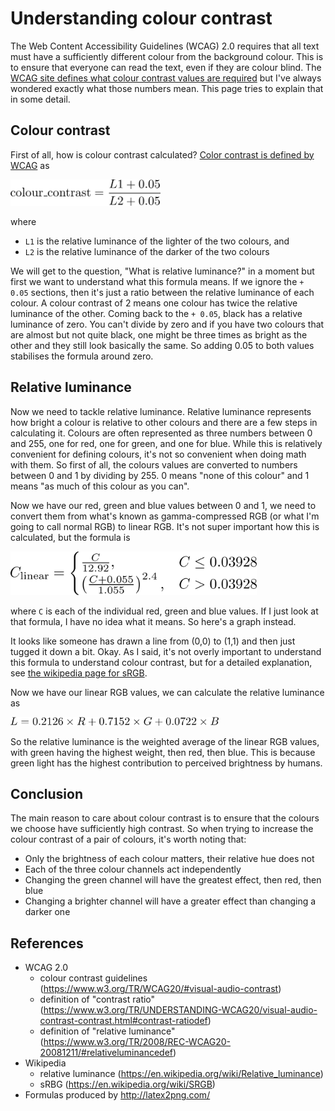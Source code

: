 Understanding colour contrast
=============================

The Web Content Accessibility Guidelines (WCAG) 2.0 requires that all text must have 
a sufficiently different colour from the background colour. This is to ensure that everyone
can read the text, even if they are colour blind. The
[WCAG site defines what colour contrast values are required](https://www.w3.org/WAI/WCAG20/quickref/#visual-audio-contrast)
but I've always wondered exactly what those numbers mean. This page tries
to explain that in some detail.

## Colour contrast

First of all, how is colour contrast calculated? 
[Color contrast is defined by WCAG](https://www.w3.org/TR/UNDERSTANDING-WCAG20/visual-audio-contrast-contrast.html#contrast-ratiodef) as

<img alt="colour contrast equals L1 plus 0.05 over L2 plus 0.05" src="../images/formula_colour_contrast.png" style="height:3em !important">

where

* `L1` is the relative luminance of the lighter of the two colours, and
* `L2` is the relative luminance of the darker of the two colours
 
We will get to the question, "What is relative luminance?" in a moment but first we want
to understand what this formula means. If we ignore the `+ 0.05` sections, then it's just a
ratio between the relative luminance of each colour. A colour contrast of 2 means
one colour has twice the relative luminance of the other. Coming back to the `+ 0.05`, black
has a relative luminance of zero. You can't divide by zero and if you have two colours 
that are almost but not quite black, one might be three times as bright as the other and they
still look basically the same. So adding 0.05 to both values stabilises the formula
around zero.

## Relative luminance

Now we need to tackle relative luminance. Relative luminance represents how bright a colour
is relative to other colours and there are a few steps in calculating it.
Colours are often represented as three numbers between 0 and 255, one for red, one for green,
and one for blue. While this is relatively convenient for defining colours, it's not so
convenient when doing math with them. So first of all, the colours values are converted to numbers
between 0 and 1 by dividing by 255. 0 means "none of this colour" and 1 means "as much of this
colour as you can".

Now we have our red, green and blue values between 0 and 1, we need to convert them from what's known as
gamma-compressed RGB (or what I'm going to call normal RGB) to linear RGB. 
It's not super important how this is calculated, but the formula is

<img alt="linear RGB formula" src="../images/formula_linear_rbg.png" style="height:5em !important">

where `C` is each of the individual red, green and blue values.
If I just look at that formula, I have no idea what it means. So here's a graph instead.

<canvas id="linear_rbg_chart" width="400px" height="200px"></canvas>
<script src="https://cdnjs.cloudflare.com/ajax/libs/Chart.js/2.3.0/Chart.min.js"></script>
<script type="text/javascript">window.onload = function() {setup_linear_rgb('linear_rbg_chart')}</script>

It looks like someone has drawn a line from (0,0) to (1,1) and then just 
tugged it down a bit. Okay. As I said, it's not overly important to understand this formula
to understand colour contrast, but for a detailed explanation, see 
[the wikipedia page for sRGB](https://en.wikipedia.org/wiki/SRGB).

Now we have our linear RGB values, we can calculate the relative luminance as

<img alt="relative luminance equals 0.2126 times R + 0.7152 times G + 0.0722 times B" src="../images/formula_relative_luminance.png" style="height:1em !important">

So the relative luminance is the weighted average of the linear RGB values, with
green having the highest weight, then red, then blue. This is because green light
has the highest contribution to perceived brightness by humans.

Conclusion
----------

The main reason to care about colour contrast is to ensure that the
colours we choose have sufficiently high contrast.
So when trying to increase the colour contrast of a pair of colours,
it's worth noting that:

* Only the brightness of each colour matters, their relative hue does not
* Each of the three colour channels act independently
* Changing the green channel will have the greatest effect, then red, then blue
* Changing a brighter channel will have a greater effect than changing a darker one

References
----------

* WCAG 2.0
    * colour contrast guidelines (<https://www.w3.org/TR/WCAG20/#visual-audio-contrast>)
    * definition of "contrast ratio" (<https://www.w3.org/TR/UNDERSTANDING-WCAG20/visual-audio-contrast-contrast.html#contrast-ratiodef>)
    * definition of "relative luminance" (<https://www.w3.org/TR/2008/REC-WCAG20-20081211/#relativeluminancedef>)
* Wikipedia 
    * relative luminance (<https://en.wikipedia.org/wiki/Relative_luminance>)
    * sRBG (<https://en.wikipedia.org/wiki/SRGB>)
* Formulas produced by <http://latex2png.com/>